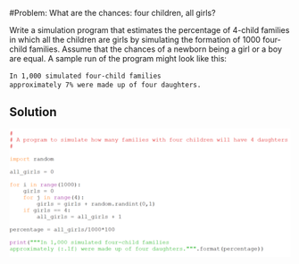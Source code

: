#Problem: What are the chances: four children, all girls?

Write a simulation program that estimates the percentage of 4-child families in which all the children are girls by simulating the formation of 1000 four-child families. Assume that the chances of a newborn being a girl or a boy are equal. A sample run of the program might look like this:

    In 1,000 simulated four-child families
    approximately 7% were made up of four daughters.

## Solution

![](29_all_girls_py.png)

